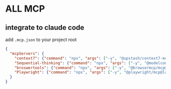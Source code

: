 # ALL MCP

## integrate to claude code

add `.mcp.json` to your project root

```json
{
  "mcpServers": {
    "context7": {"command": "npx", "args": ["-y", "@upstash/context7-mcp@latest"]},
    "Sequential-thinking": {"command": "npx", "args": ["-y", "@modelcontextprotocol/server-sequential-thinking"]},
    "broswertools": {"command": "npx", "args": ["-y", "@browsermcp/mcp@latest"]},
    "Playwright": {"command": "npx", "args": ["-y", "@playwright/mcp@latest"]}
  }
}
```
